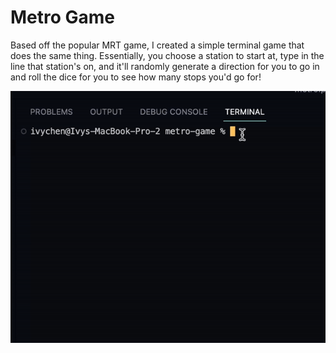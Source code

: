 # Metro Game #

Based off the popular MRT game, I created a simple terminal game that does the same thing. Essentially, you choose a station to start at, type in the line that station's on, and it'll randomly generate a direction for you to go in and roll the dice for you to see how many stops you'd go for! 

![gif](metro.gif)